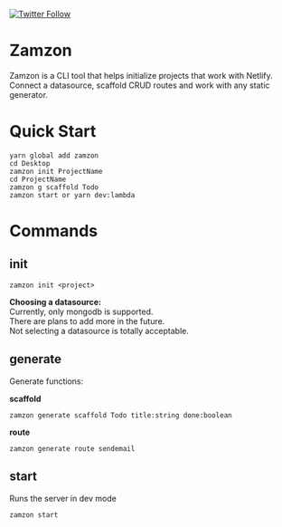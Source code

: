 <!-- 
```shell
$ npm login
$ npm whoami
$ npm lint
$ npm test
(if typescript, run `npm run build` here)
$ npm publish
```
 -->


[![Twitter Follow](https://img.shields.io/twitter/follow/dillonraphael?style=social)](https://twitter.com/dillonraphael)

# Zamzon

Zamzon is a CLI tool that helps initialize projects that work with Netlify. Connect a datasource, scaffold CRUD routes and work with any static generator.


# Quick Start


```shell
yarn global add zamzon
cd Desktop
zamzon init ProjectName
cd ProjectName
zamzon g scaffold Todo
zamzon start or yarn dev:lambda
```


# Commands

## init

```shell
zamzon init <project>
```

**Choosing a datasource:**<br>
Currently, only mongodb is supported.<br>
There are plans to add more in the future.<br>
Not selecting a datasource is totally acceptable.
## generate

Generate functions:

**scaffold**
```shell
zamzon generate scaffold Todo title:string done:boolean
```

**route**
```shell
zamzon generate route sendemail
```
## start

Runs the server in dev mode

```shell
zamzon start
```


